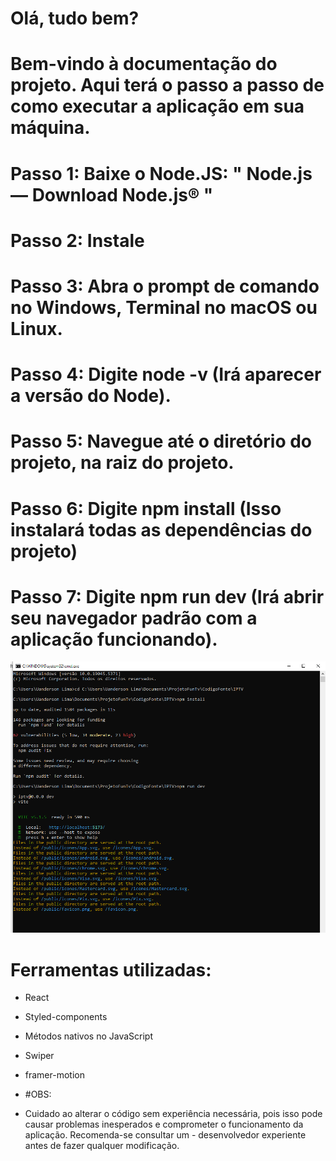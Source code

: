 <html>

# Olá, tudo bem?
# Bem-vindo à documentação do projeto. Aqui terá o passo a passo de como executar a aplicação em sua máquina.

# Passo 1: Baixe o Node.JS: " Node.js — Download Node.js® "
# Passo 2: Instale 
# Passo 3: Abra o prompt de comando no Windows, Terminal no macOS ou Linux.
# Passo 4: Digite node -v (Irá aparecer a versão do Node).
# Passo 5: Navegue até o diretório do projeto, na raiz do projeto.
# Passo 6: Digite npm install (Isso instalará todas as dependências do projeto)
# Passo 7: Digite npm run dev (Irá abrir seu navegador padrão com a aplicação funcionando).
![imagem do prompt referência](image.png)

# Ferramentas utilizadas:
- React

- Styled-components

- Métodos nativos no JavaScript

- Swiper

- framer-motion


- #OBS:
- Cuidado ao alterar o código sem experiência necessária, pois isso pode causar problemas inesperados e comprometer o funcionamento da aplicação. Recomenda-se consultar um -          desenvolvedor experiente antes de fazer qualquer modificação.

</html>
